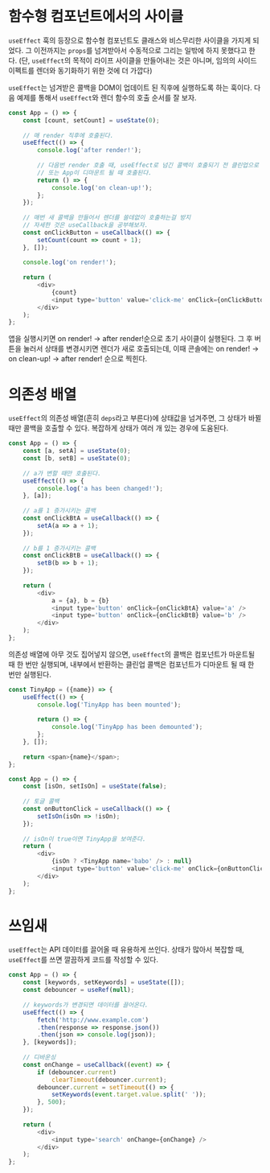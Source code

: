 # 함수형 컴포넌트에서의 사이클

`useEffect` 훅의 등장으로 함수형 컴포넌트도 클래스와 비스무리한 사이클을 가지게 되었다. 그 이전까지는 `props`를 넘겨받아서 수동적으로 그리는 일밖에 하지 못했다고 한다. (단, `useEffect`의 목적이 라이프 사이클을 만들어내는 것은 아니며, 임의의 사이드이펙트를 렌더와 동기화하기 위한 것에 더 가깝다)

`useEffect`는 넘겨받은 콜백을 DOM이 업데이트 된 직후에 실행하도록 하는 훅이다. 다음 예제를 통해서 `useEffect`와 렌더 함수의 호출 순서를 잘 보자.

```javascript
const App = () => {
    const [count, setCount] = useState(0);
    
    // 매 render 직후에 호출된다.
    useEffect(() => {
        console.log('after render!');
        
        // 다음번 render 호출 때, useEffect로 넘긴 콜백이 호출되기 전 클린업으로 호출된다.
        // 또는 App이 디마운트 될 때 호출된다.
        return () => {
            console.log('on clean-up!');
        };
    });
    
    // 매번 새 콜백을 만들어서 렌더를 쓸데없이 호출하는걸 방지
    // 자세한 것은 useCallback을 공부해보자.
    const onClickButton = useCallback(() => {
        setCount(count => count + 1);
    }, []);
    
    console.log('on render!');
    
    return (
    	<div>
        	{count}
        	<input type='button' value='click-me' onClick={onClickButton} />
        </div>
    );
};
```

앱을 실행시키면 on render! → after render!순으로 초기 사이클이 실행된다. 그 후 버튼을 눌러서 상태를 변경시키면 렌더가 새로 호출되는데, 이때 콘솔에는 on render! → on clean-up! → after render! 순으로 찍힌다.



# 의존성 배열

`useEffect`의 의존성 배열(흔히 `deps`라고 부른다)에 상태값을 넘겨주면, 그 상태가 바뀔 때만 콜백을 호출할 수 있다. 복잡하게 상태가 여러 개 있는 경우에 도움된다.

```javascript
const App = () => {
    const [a, setA] = useState(0);
    const [b, setB] = useState(0);
    
    // a가 변할 때만 호출된다.
    useEffect(() => {
        console.log('a has been changed!');
    }, [a]);
    
    // a를 1 증가시키는 콜백
    const onClickBtA = useCallback(() => {
        setA(a => a + 1);
    });
    
    // b를 1 증가시키는 콜백
    const onClickBtB = useCallback(() => {
        setB(b => b + 1);
    });
    
    return (
    	<div>
        	a = {a}, b = {b}
        	<input type='button' onClick={onClickBtA} value='a' />
        	<input type='button' onClick={onClickBtB} value='b' />
    	</div>
    );
};
```

의존성 배열에 아무 것도 집어넣지 않으면, `useEffect`의 콜백은 컴포넌트가 마운트될 때 한 번만 실행되며, 내부에서 반환하는 클린업 콜백은 컴포넌트가 디마운트 될 때 한 번만 실행된다.

```javascript
const TinyApp = ({name}) => {
    useEffect(() => {
        console.log('TinyApp has been mounted');
        
        return () => {
            console.log('TinyApp has been demounted');
        };
    }, []);
    
    return <span>{name}</span>;
};

const App = () => {
    const [isOn, setIsOn] = useState(false);
    
    // 토글 콜백
    const onButtonClick = useCallback(() => {
        setIsOn(isOn => !isOn);
    });
    
    // isOn이 true이면 TinyApp을 보여준다.
    return (
    	<div>
        	{isOn ? <TinyApp name='babo' /> : null}
        	<input type='button' value='click-me' onClick={onButtonClick} />
        </div>
    );
};
```



# 쓰임새

`useEffect`는 API 데이터를 끌어올 때 유용하게 쓰인다. 상태가 많아서 복잡할 때, `useEffect`를 쓰면 깔끔하게 코드를 작성할 수 있다.

```javascript
const App = () => {
    const [keywords, setKeywords] = useState([]);
    const debouncer = useRef(null);
    
    // keywords가 변경되면 데이터를 끌어온다.
    useEffect(() => {
        fetch('http://www.example.com')
        .then(response => response.json())
        .then(json => console.log(json));
    }, [keywords]);
    
    // 디바운싱
    const onChange = useCallback((event) => {
        if (debouncer.current)
            clearTimeout(debouncer.current);
        debouncer.current = setTimeout(() => {
            setKeywords(event.target.value.split(' '));
        }, 500);
    });
    
    return (
        <div>
        	<input type='search' onChange={onChange} />
        </div>
    );
};
```

